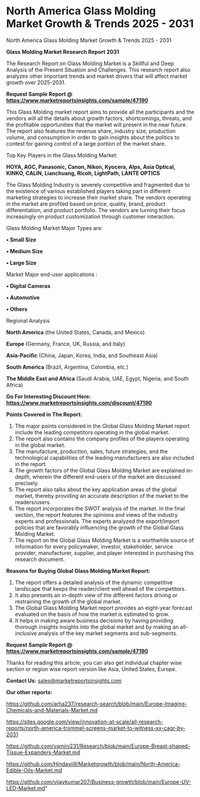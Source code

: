 # North America Glass Molding Market Growth & Trends 2025 - 2031
North America Glass Molding Market Growth & Trends 2025 - 2031

<strong>Glass Molding Market Research Report 2031</strong>

The Research Report on Glass Molding Market is a Skillful and Deep Analysis of the Present Situation and Challenges. This research report also analyzes other important trends and market drivers that will affect market growth over 2025-2031.

<strong>Request Sample Report @ <a href=https://www.marketreportsinsights.com/sample/47190>https://www.marketreportsinsights.com/sample/47190</a></strong>

This Glass Molding market report aims to provide all the participants and the vendors will all the details about growth factors, shortcomings, threats, and the profitable opportunities that the market will present in the near future. The report also features the revenue share, industry size, production volume, and consumption in order to gain insights about the politics to contest for gaining control of a large portion of the market share.

Top Key Players in the Glass Molding Market:

<strong>HOYA, AGC, Panasonic, Canon, Nikon, Kyocera, Alps, Asia Optical, KINKO, CALIN, Lianchuang, Ricoh, LightPath, LANTE OPTICS</strong>

The Glass Molding Industry is severely competitive and fragmented due to the existence of various established players taking part in different marketing strategies to increase their market share. The vendors operating in the market are profiled based on price, quality, brand, product differentiation, and product portfolio. The vendors are turning their focus increasingly on product customization through customer interaction.

Glass Molding Market Major Types are:

<strong>•  Small Size

•  Medium Size

•  Large Size</strong>

Market Major end-user applications :

<strong>•  Digital Cameras

•  Automotive

•  Others</strong>

Regional Analysis

</u><strong><b>North America</b></strong> (the United States, Canada, and Mexico)

<strong><b>Europe </b></strong>(Germany, France, UK, Russia, and Italy)

<strong><b>Asia-Pacific</b></strong> (China, Japan, Korea, India, and Southeast Asia)

<strong><b>South America</b></strong> (Brazil, Argentina, Colombia, etc.)

<strong><b>The Middle East and Africa</b></strong> (Saudi Arabia, UAE, Egypt, Nigeria, and South Africa)

<strong>Go For Interesting Discount Here: <a href=https://www.marketreportsinsights.com/discount/47190>https://www.marketreportsinsights.com/discount/47190</a></strong>

<strong>Points Covered in The Report:</strong>
<ol>
  <li>The major points considered in the Global Glass Molding Market report include the leading competitors operating in the global market.</li>
  <li>The report also contains the company profiles of the players operating in the global market.</li>
  <li>The manufacture, production, sales, future strategies, and the technological capabilities of the leading manufacturers are also included in the report.</li>
  <li>The growth factors of the Global Glass Molding Market are explained in-depth, wherein the different end-users of the market are discussed precisely.</li>
  <li>The report also talks about the key application areas of the global market, thereby providing an accurate description of the market to the readers/users.</li>
  <li>The report incorporates the SWOT analysis of the market. In the final section, the report features the opinions and views of the industry experts and professionals. The experts analyzed the export/import policies that are favorably influencing the growth of the Global Glass Molding Market.</li>
  <li>The report on the Global Glass Molding Market is a worthwhile source of information for every policymaker, investor, stakeholder, service provider, manufacturer, supplier, and player interested in purchasing this research document.</li>
</ol>
<strong>Reasons for Buying Global Glass Molding Market Report:</strong>

<ol>
  <li>The report offers a detailed analysis of the dynamic competitive landscape that keeps the reader/client well ahead of the competitors.</li>
  <li>It also presents an in-depth view of the different factors driving or restraining the growth of the global market.</li>
  <li>The Global Glass Molding Market report provides an eight-year forecast evaluated on the basis of how the market is estimated to grow.</li>
  <li>It helps in making aware business decisions by having providing thorough insights insights into the global market and by making an all-inclusive analysis of the key market segments and sub-segments.</li>
</ol>
<strong>Request Sample Report @ <a href=https://www.marketreportsinsights.com/sample/47190>https://www.marketreportsinsights.com/sample/47190</a></strong>


Thanks for reading this article; you can also get individual chapter wise section or region wise report version like Asia, United States, Europe.

<strong>Contact Us:</strong>
sales@marketreportsinsights.com

<strong>Our other reports:</strong>

<a href=https://github.com/arha237/research-search/blob/main/Europe-Imaging-Chemicals-and-Materials-Market.md>https://github.com/arha237/research-search/blob/main/Europe-Imaging-Chemicals-and-Materials-Market.md</a>

<a href=https://sites.google.com/view/innovation-at-scale/all-research-reports/north-america-trommel-screens-market-to-witness-xx-cagr-by-2031>https://sites.google.com/view/innovation-at-scale/all-research-reports/north-america-trommel-screens-market-to-witness-xx-cagr-by-2031</a>

<a href=https://github.com/yamini231/Research/blob/main/Europe-Breast-shaped-Tissue-Expanders-Market.md>https://github.com/yamini231/Research/blob/main/Europe-Breast-shaped-Tissue-Expanders-Market.md</a>

<a href=https://github.com/Hindavii9/Marketgrowth/blob/main/North-America-Edible-Oils-Market.md>https://github.com/Hindavii9/Marketgrowth/blob/main/North-America-Edible-Oils-Market.md</a>

<a href=https://github.com/vijaykumar207/Business-growth/blob/main/Europe-UV-LED-Market.md>https://github.com/vijaykumar207/Business-growth/blob/main/Europe-UV-LED-Market.md</a>"
